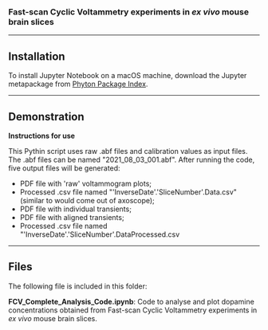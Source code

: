 ### Fast-scan Cyclic Voltammetry experiments in _ex vivo_ mouse brain slices
------------------
## Installation
To install Jupyter Notebook on a macOS machine, download the Jupyter metapackage from [Phyton Package Index](https://pypi.org/project/jupyter/).

------------------
## Demonstration

**Instructions for use**

This Pythin script uses raw .abf files and calibration values as input files. The .abf files can be named "2021_08_03_001.abf". After running the code, five output files will be generated:

* PDF file with 'raw' voltammogram plots;
* Processed .csv file named "'InverseDate'.'SliceNumber'.Data.csv" (similar to would come out of axoscope);
* PDF file with individual transients;
* PDF file with aligned transients;
* Processed .csv file named "'InverseDate'.'SliceNumber'.DataProcessed.csv
  
------------------
## Files
The following file is included in this folder:

**FCV_Complete_Analysis_Code.ipynb**: Code to analyse and plot dopamine concentrations obtained from Fast-scan Cyclic Voltammetry experiments in _ex vivo_ mouse brain slices.
